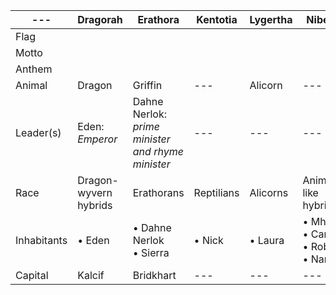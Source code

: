 |---|Dragorah|Erathora|Kentotia|Lygertha|Nibeia|Oceania|Saintaints|Titanrus|Voldelere|
|---|---|---|---|---|---|---|---|---|---|
Flag |
Motto | 
Anthem |
Animal | Dragon | Griffin | --- | Alicorn | --- | Lamia | Steed | --- | --- | --- | 
Leader(s) | Eden: *Emperor* | Dahne Nerlok: *prime minister and rhyme minister* | --- | --- | --- | --- | Ira (temporarily) | Tedious III: *previous emperor*<br/>Sacamus: *Emperor* | Julian Terran | 
Race | Dragon-wyvern hybrids | Erathorans | Reptilians | Alicorns | Animal-like hybrids | --- | Talkins<br/>Lumerians | Cyborgs | --- |
Inhabitants | • Eden | • Dahne Nerlok<br/>• Sierra | • Nick | • Laura |  • Mhya<br/>• Carl<br/>• Robby<br/>• Naro | • Rii<br/>• Sonya | • Ira<br/>• Korrin | • Tutrok<br/> •Sacamus | • Anthren<br/>• Melcon: *President* 
Capital | Kalcif | Bridkhart | --- | --- | --- | Steelpoint | Opulis | Basile | --- 

